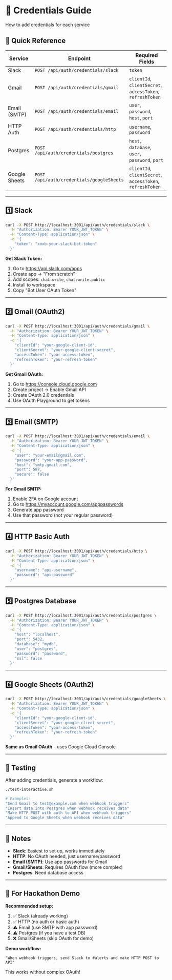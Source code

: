 # 🔐 Credentials Guide

How to add credentials for each service

## 📝 Quick Reference

| Service | Endpoint | Required Fields |
|---------|----------|----------------|
| Slack | `POST /api/auth/credentials/slack` | `token` |
| Gmail | `POST /api/auth/credentials/gmail` | `clientId`, `clientSecret`, `accessToken`, `refreshToken` |
| Email (SMTP) | `POST /api/auth/credentials/email` | `user`, `password`, `host`, `port` |
| HTTP Auth | `POST /api/auth/credentials/http` | `username`, `password` |
| Postgres | `POST /api/auth/credentials/postgres` | `host`, `database`, `user`, `password`, `port` |
| Google Sheets | `POST /api/auth/credentials/googleSheets` | `clientId`, `clientSecret`, `accessToken`, `refreshToken` |

---

## 1️⃣ Slack

```bash
curl -X POST http://localhost:3001/api/auth/credentials/slack \
  -H "Authorization: Bearer YOUR_JWT_TOKEN" \
  -H "Content-Type: application/json" \
  -d '{
    "token": "xoxb-your-slack-bot-token"
  }'
```

**Get Slack Token:**
1. Go to https://api.slack.com/apps
2. Create app → "From scratch"
3. Add scopes: `chat:write`, `chat:write.public`
4. Install to workspace
5. Copy "Bot User OAuth Token"

---

## 2️⃣ Gmail (OAuth2)

```bash
curl -X POST http://localhost:3001/api/auth/credentials/gmail \
  -H "Authorization: Bearer YOUR_JWT_TOKEN" \
  -H "Content-Type: application/json" \
  -d '{
    "clientId": "your-google-client-id",
    "clientSecret": "your-google-client-secret",
    "accessToken": "your-access-token",
    "refreshToken": "your-refresh-token"
  }'
```

**Get Gmail OAuth:**
1. Go to https://console.cloud.google.com
2. Create project → Enable Gmail API
3. Create OAuth 2.0 credentials
4. Use OAuth Playground to get tokens

---

## 3️⃣ Email (SMTP)

```bash
curl -X POST http://localhost:3001/api/auth/credentials/email \
  -H "Authorization: Bearer YOUR_JWT_TOKEN" \
  -H "Content-Type: application/json" \
  -d '{
    "user": "your-email@gmail.com",
    "password": "your-app-password",
    "host": "smtp.gmail.com",
    "port": 587,
    "secure": false
  }'
```

**For Gmail SMTP:**
1. Enable 2FA on Google account
2. Go to https://myaccount.google.com/apppasswords
3. Generate app password
4. Use that password (not your regular password)

---

## 4️⃣ HTTP Basic Auth

```bash
curl -X POST http://localhost:3001/api/auth/credentials/http \
  -H "Authorization: Bearer YOUR_JWT_TOKEN" \
  -H "Content-Type: application/json" \
  -d '{
    "username": "api-username",
    "password": "api-password"
  }'
```

---

## 5️⃣ Postgres Database

```bash
curl -X POST http://localhost:3001/api/auth/credentials/postgres \
  -H "Authorization: Bearer YOUR_JWT_TOKEN" \
  -H "Content-Type: application/json" \
  -d '{
    "host": "localhost",
    "port": 5432,
    "database": "mydb",
    "user": "postgres",
    "password": "password",
    "ssl": false
  }'
```

---

## 6️⃣ Google Sheets (OAuth2)

```bash
curl -X POST http://localhost:3001/api/auth/credentials/googleSheets \
  -H "Authorization: Bearer YOUR_JWT_TOKEN" \
  -H "Content-Type: application/json" \
  -d '{
    "clientId": "your-google-client-id",
    "clientSecret": "your-google-client-secret",
    "accessToken": "your-access-token",
    "refreshToken": "your-refresh-token"
  }'
```

**Same as Gmail OAuth** - uses Google Cloud Console

---

## 🧪 Testing

After adding credentials, generate a workflow:

```bash
./test-interactive.sh

# Examples:
"Send Gmail to test@example.com when webhook triggers"
"Insert data into Postgres when webhook receives data"
"Make HTTP POST with auth to API when webhook triggers"
"Append to Google Sheets when webhook receives data"
```

---

## 📝 Notes

- **Slack**: Easiest to set up, works immediately
- **HTTP**: No OAuth needed, just username/password
- **Email (SMTP)**: Use app passwords for Gmail
- **Gmail/Sheets**: Requires OAuth flow (more complex)
- **Postgres**: Need database access

---

## 🎯 For Hackathon Demo

**Recommended setup:**
1. ✅ Slack (already working)
2. ✅ HTTP (no auth or basic auth)
3. ⚠️ Email (use SMTP with app password)
4. ⚠️ Postgres (if you have a test DB)
5. ❌ Gmail/Sheets (skip OAuth for demo)

**Demo workflow:**
```
"When webhook triggers, send Slack to #alerts and make HTTP POST to API"
```

This works without complex OAuth!
